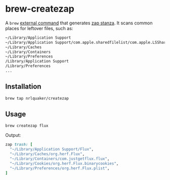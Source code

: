 # brew-createzap

A `brew` [external command](https://github.com/Homebrew/brew/blob/master/docs/External-Commands.md) that generates [zap stanza](https://docs.brew.sh/Cask-Cookbook#stanza-zap). It scans common places for leftover files, such as:

```sh
~/Library/Application Support
~/Library/Application Support/com.apple.sharedfilelist/com.apple.LSSharedFileList.ApplicationRecentDocuments
~/Library/Caches
~/Library/Containers
~/Library/Preferences
/Library/Application Support
/Library/Preferences
...
```

## Installation

```sh
brew tap nrlquaker/createzap
```

## Usage

`brew createzap flux`

Output:

```ruby
zap trash: [
  "~/Library/Application Support/Flux",
  "~/Library/Caches/org.herf.Flux",
  "~/Library/Containers/com.justgetflux.flux",
  "~/Library/Cookies/org.herf.Flux.binarycookies",
  "~/Library/Preferences/org.herf.Flux.plist",
]
```
